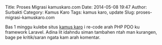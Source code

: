 Title: Proses Migrasi kamuskaro.com
Date: 2014-05-08 19:47
Author: Surbakti
Category: Kamus Karo
Tags: kamus karo, update
Slug: proses-migrasi-kamuskaro.com

Bas 1 minggu kulebe situs [kamus karo] i re-code arah PHP PDO ku framework Laravel. Adina lit idahndu siman tambahen ntah man kurangen, bage pe kritik/saran ngata kam arah komentar.

[kamus karo]:http://kamuskaro.com

